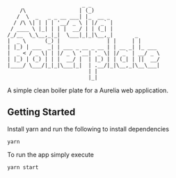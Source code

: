     
                            _ _                      
        /\                 | (_)                     
       /  \  _   _ _ __ ___| |_  __ _                
      / /\ \| | | | '__/ _ \ | |/ _` |               
     / ____ \ |_| | | |  __/ | | (_| |               
    /_/__  \_\__,_|_|  \___|_|_|\__,_|       _       
    |  _ \      (_) |               | |     | |      
    | |_) | ___  _| | ___ _ __ _ __ | | __ _| |_ ___ 
    |  _ < / _ \| | |/ _ \ '__| '_ \| |/ _` | __/ _ \
    | |_) | (_) | | |  __/ |  | |_) | | (_| | ||  __/
    |____/ \___/|_|_|\___|_|  | .__/|_|\__,_|\__\___|
                              | |                    
                              |_|                    
    
A simple clean boiler plate for a Aurelia web application.

## Getting Started

Install yarn and run the following to install dependencies

    yarn

To run the app simply execute

    yarn start
